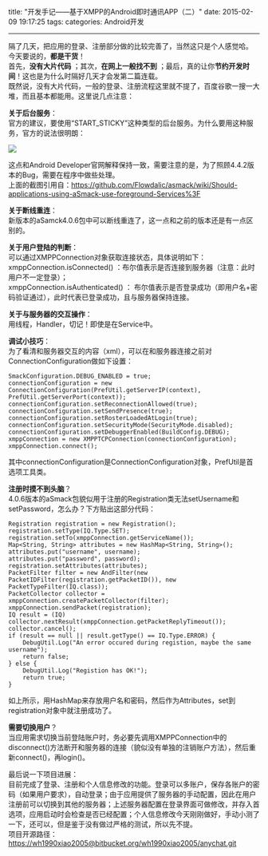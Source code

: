title: "开发手记——基于XMPP的Android即时通讯APP（二）"
date: 2015-02-09 19:17:25
tags:
categories: Android开发

---

隔了几天，把应用的登录、注册部分做的比较完善了，当然这只是个人感觉哈。
今天要说的，**都是干货**！  
首先，**没有大片代码** ；其次，**在网上一般找不到** ；最后，真的让你**节约开发时间**！这也是为什么时隔好几天才会发第二篇连载。  
既然说，没有大片代码，一般的登录、注册流程这里就不提了，百度谷歌一搜一大堆，而且基本都能用。这里说几点注意：  



**关于后台服务**：  
官方的建议，要使用“START_STICKY”这种类型的后台服务。为什么要用这种服务，官方的说法很明朗：  

![](http://i.imgur.com/CCtCF7k.png)

这点和Android Developer官网解释保持一致，需要注意的是，为了照顾4.4.2版本的Bug，需要在程序中做些处理。  
上面的截图引用自：https://github.com/Flowdalic/asmack/wiki/Should-applications-using-aSmack-use-foreground-Services%3F  



**关于断线重连**：  
新版本的aSamck4.0.6包中可以断线重连了，这一点和之前的版本还是有一点区别的。  

**关于用户登陆的判断**：  
可以通过XMPPConnection对象获取连接状态，具体说明如下：  
xmppConnection.isConnected() ：布尔值表示是否连接到服务器（注意：此时用户不一定登录）；  
xmppConnection.isAuthenticated() ： 布尔值表示是否登录成功（即用户名+密码验证通过），此时代表已登录成功，且与服务器保持连接。  

**关于与服务器的交互操作**：  
用线程，Handler，切记！即使是在Service中。  

**调试小技巧**：  
为了看清和服务器交互的内容（xml），可以在和服务器连接之前对ConnectionConfiguration做如下设置：  

    SmackConfiguration.DEBUG_ENABLED = true;  
	connectionConfiguration = new ConnectionConfiguration(PrefUtil.getServerIP(context), PrefUtil.getServerPort(context));  
	connectionConfiguration.setReconnectionAllowed(true);  
	connectionConfiguration.setSendPresence(true);  
	connectionConfiguration.setRosterLoadedAtLogin(true);  
	connectionConfiguration.setSecurityMode(SecurityMode.disabled);  
	connectionConfiguration.setDebuggerEnabled(BuildConfig.DEBUG);  
	xmppConnection = new XMPPTCPConnection(connectionConfiguration);  
	xmppConnection.connect();   

其中connectionConfiguration是ConnectionConfiguration对象，PrefUtil是首选项工具类。

**注册时摸不到头脑**？  
4.0.6版本的aSmack包貌似用于注册的Registration类无法setUsername和setPassword，怎么办？下方贴出这部分代码：    

    Registration registration = new Registration();  
	registration.setType(IQ.Type.SET);  
	registration.setTo(xmppConnection.getServiceName());  
	Map<String, String> attributes = new HashMap<String, String>();  
	attributes.put("username", username);  
	attributes.put("password", password);  
	registration.setAttributes(attributes);  
	PacketFilter filter = new AndFilter(new PacketIDFilter(registration.getPacketID()), new PacketTypeFilter(IQ.class));  
	PacketCollector collector = xmppConnection.createPacketCollector(filter);  
	xmppConnection.sendPacket(registration);  
	IQ result = (IQ) collector.nextResult(xmppConnection.getPacketReplyTimeout());  
	collector.cancel();  
	if (result == null || result.getType() == IQ.Type.ERROR) {  
    	DebugUtil.Log("An error occured during registion, maybe the same username");  
	    return false;  
	} else {  
    	DebugUtil.Log("Registion has OK!");  
	    return true;  
	}  

如上所示，用HashMap来存放用户名和密码，然后作为Attributes，set到registration对象中就注册成功了。  

**需要切换用户**？  
当应用需求切换当前登陆账户时，务必要先调用XMPPConnection中的disconnect()方法断开和服务器的连接（貌似没有单独的注销账户方法），然后重新connect()，再login()。  

最后说一下项目进展：  
目前完成了登录、注册和个人信息修改的功能。登录可以多账户，保存各账户的密码（如果用户要求），自动登录；由于应用提供了服务器的手动配置，因此在用户注册前可以切换到其他的服务器；上述服务器配置在登录界面可做修改，并存入首选项，应用启动时会检查是否已经配置；个人信息修改今天刚刚做好，手动小测了一下，还可以，但是鉴于没有做过严格的测试，所以先不提。  
项目开源路径：  
[https://wh1990xiao2005@bitbucket.org/wh1990xiao2005/anychat.git](https://wh1990xiao2005@bitbucket.org/wh1990xiao2005/anychat.git)